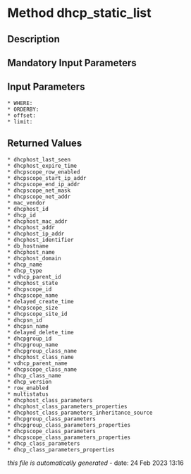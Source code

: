 # Method dhcp_static_list

## Description
	

## Mandatory Input Parameters

## Input Parameters
	* WHERE:
	* ORDERBY:
	* offset:
	* limit:

## Returned Values
	* dhcphost_last_seen
	* dhcphost_expire_time
	* dhcpscope_row_enabled
	* dhcpscope_start_ip_addr
	* dhcpscope_end_ip_addr
	* dhcpscope_net_mask
	* dhcpscope_net_addr
	* mac_vendor
	* dhcphost_id
	* dhcp_id
	* dhcphost_mac_addr
	* dhcphost_addr
	* dhcphost_ip_addr
	* dhcphost_identifier
	* db_hostname
	* dhcphost_name
	* dhcphost_domain
	* dhcp_name
	* dhcp_type
	* vdhcp_parent_id
	* dhcphost_state
	* dhcpscope_id
	* dhcpscope_name
	* delayed_create_time
	* dhcpscope_size
	* dhcpscope_site_id
	* dhcpsn_id
	* dhcpsn_name
	* delayed_delete_time
	* dhcpgroup_id
	* dhcpgroup_name
	* dhcpgroup_class_name
	* dhcphost_class_name
	* vdhcp_parent_name
	* dhcpscope_class_name
	* dhcp_class_name
	* dhcp_version
	* row_enabled
	* multistatus
	* dhcphost_class_parameters
	* dhcphost_class_parameters_properties
	* dhcphost_class_parameters_inheritance_source
	* dhcpgroup_class_parameters
	* dhcpgroup_class_parameters_properties
	* dhcpscope_class_parameters
	* dhcpscope_class_parameters_properties
	* dhcp_class_parameters
	* dhcp_class_parameters_properties


*this file is automatically generated* - date: 24 Feb 2023 13:16